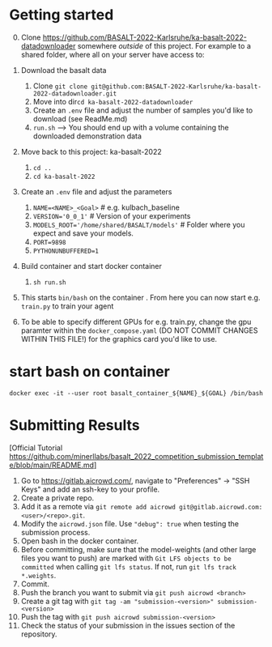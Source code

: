 # Getting started

0. Clone https://github.com/BASALT-2022-Karlsruhe/ka-basalt-2022-datadownloader somewhere *outside* of this project. 
For example to a shared folder, where all on your server have access to:
1. Download the basalt data
   1. Clone `git clone git@github.com:BASALT-2022-Karlsruhe/ka-basalt-2022-datadownloader.git`
   2. Move into dir`cd ka-basalt-2022-datadownloader`
   3. Create an `.env` file and adjust the number of samples you'd like to download (see ReadMe.md)
   3. `run.sh` --> You should end up with a volume containing the downloaded demonstration data 
2. Move back to this project: ka-basalt-2022
   1. `cd ..`
   2. `cd ka-basalt-2022`
3. Create an `.env` file and adjust the parameters
   1. `NAME=<NAME>_<Goal>` # e.g. kulbach_baseline 
   2. `VERSION='0_0_1'` # Version of your experiments
   3. `MODELS_ROOT='/home/shared/BASALT/models'` # Folder where you expect and save your models.
   4. `PORT=9898`
   5. `PYTHONUNBUFFERED=1`
4. Build container and start docker container
   1. `sh run.sh`
5. This starts `bin/bash` on the container . From here you can now start e.g. `train.py` to train your agent

6. To be able to specify different GPUs for e.g. train.py, change the gpu paramter within the `docker_compose.yaml` (DO NOT COMMIT CHANGES WITHIN THIS FILE!) for the graphics card you'd like to use.

# start bash on container
```shell
docker exec -it --user root basalt_container_${NAME}_${GOAL} /bin/bash
```

# Submitting Results 
[Official Tutorial https://github.com/minerllabs/basalt_2022_competition_submission_template/blob/main/README.md]

1. Go to https://gitlab.aicrowd.com/, navigate to "Preferences" -> "SSH Keys" and add an ssh-key to your profile. 
2. Create a private repo. 
3. Add it as a remote via `git remote add aicrowd git@gitlab.aicrowd.com:<user>/<repo>.git`. 
4. Modify the `aicrowd.json` file. Use `"debug": true` when testing the submission process.
5. Open bash in the docker container. 
6. Before committing, make sure that the model-weights (and other large files you want to push) are marked with `Git LFS objects to be committed` when calling `git lfs status`. If not, run `git lfs track *.weights`. 
7. Commit. 
8. Push the branch you want to submit via `git push aicrowd <branch>` 
9. Create a git tag with `git tag -am "submission-<version>" submission-<version>`
10. Push the tag with `git push aicrowd submission-<version>`
11. Check the status of your submission in the issues section of the repository.